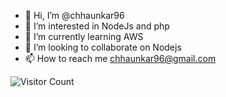 - 👋 Hi, I’m @chhaunkar96
- 👀 I’m interested in NodeJs and php
- 🌱 I’m currently learning AWS
- 💞️ I’m looking to collaborate on Nodejs
- 📫 How to reach me chhaunkar96@gmail.com

![Visitor Count](https://profile-counter.glitch.me/{chhaunkar96}/count.svg) 

